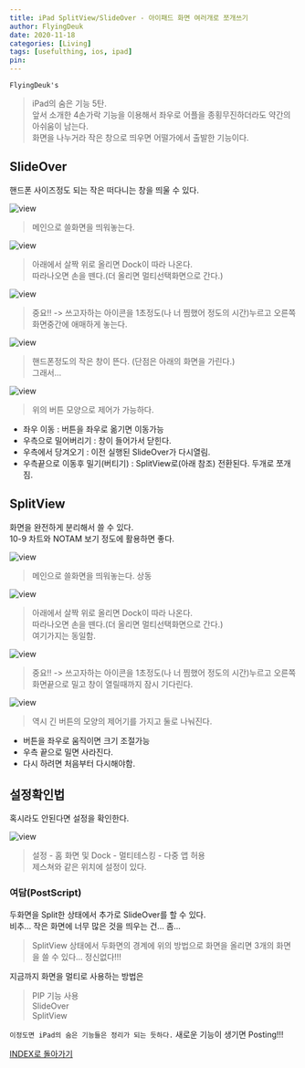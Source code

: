```yaml
---
title: iPad SplitView/SlideOver - 아이패드 화면 여러개로 쪼개쓰기
author: FlyingDeuk
date: 2020-11-18
categories: [Living]
tags: [usefulthing, ios, ipad]
pin:
---
```


`FlyingDeuk's`
> iPad의 숨은 기능 5탄. <br>
앞서 소개한 4손가락 기능을 이용해서 좌우로 어플을 종횡무진하더라도 약간의 아쉬움이 남는다. <br>
화면을 나누거라 작은 창으로 띄우면 어떨가에서 출발한 기능이다.

## SlideOver
핸드폰 사이즈정도 되는 작은 떠다니는 창을 띄울 수 있다.

![view](/img/living/ipad/view.jpg)
>메인으로 쓸화면을 띄워놓는다. <br>

![view](/img/living/ipad/view1.jpg)
>아래에서 살짝 위로 올리면 Dock이 따라 나온다. <br>
따라나오면 손을 뗀다.(더 올리면 멀티선택화면으로 간다.)

![view](/img/living/ipad/view11.jpg)
>중요!! -> 쓰고자하는 아이콘을 1초정도(나 너 찜했어 정도의 시간)누르고 오른쪽화면중간에 애매하게 놓는다.

![view](/img/living/ipad/view21.jpg)
>핸드폰정도의 작은 창이 뜬다. (단점은 아래의 화면을 가린다.)<br>
그래서...

![view](/img/living/ipad/view22.jpg)
>위의 버튼 모양으로 제어가 가능하다.
- 좌우 이동 : 버튼을 좌우로 옮기면 이동가능
- 우측으로 밀어버리기 : 창이 들어가서 닫힌다.
- 우측에서 당겨오기 : 이전 실행된 SlideOver가 다시열림.
- 우측끝으로 이동후 밀기(버티기) : SplitView로(아래 참조) 전환된다. 두개로 쪼개짐.


## SplitView
화면을 완전하게 분리해서 쓸 수 있다. <br>
10-9 차트와 NOTAM 보기 정도에 활용하면 좋다. <br>

![view](/img/living/ipad/view.jpg)
>메인으로 쓸화면을 띄워놓는다. 상동 <br>

![view](/img/living/ipad/view1.jpg)
>아래에서 살짝 위로 올리면 Dock이 따라 나온다. <br>
따라나오면 손을 뗀다.(더 올리면 멀티선택화면으로 간다.) <br>
여기가지는 동일함.

![view](/img/living/ipad/view12.jpg)
>중요!! -> 쓰고자하는 아이콘을 1초정도(나 너 찜했어 정도의 시간)누르고 오른쪽 화면끝으로 밀고 창이 열릴때까지 잠시 기다린다.

![view](/img/living/ipad/view31.jpg)
>역시 긴 버튼의 모양의 제어기를 가지고 둘로 나눠진다. <br>
- 버튼을 좌우로 움직이면 크기 조절가능
- 우측 끝으로 밀면 사라진다.
- 다시 하려면 처음부터 다시해야함.

## 설정확인법
혹시라도 안된다면 설정을 확인한다.

![view](/img/living/ipad/view4.jpg)
>설정 - 홈 화면 및 Dock - 멀티테스킹 - 다중 앱 허용 <br>
제스쳐와 같은 위치에 설정이 있다.


### 여담(PostScript)
두화면을 Split한 상태에서 추가로 SlideOver를 할 수 있다. <br>
비추... 작은 화면에 너무 많은 것을 띄우는 건... 좀...
>SplitView 상태에서 두화면의 경계에 위의 방법으로 화면을 올리면 3개의 화면을 쓸 수 있다... 정신없다!!!

지금까지 화면을 멀티로 사용하는 방법은
> PIP 기능 사용 <br>
SlideOver <br>
SplitView <br>

`이정도면 iPad의 숨은 기능들은 정리가 되는 듯하다.` 새로운 기능이 생기면 Posting!!!

[INDEX로 돌아가기](/posts/Ipad/)
